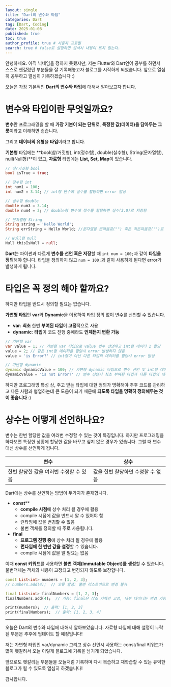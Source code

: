 ```yaml
---
layout: single
title: "Dart의 변수와 타입"
categories: Dart
tag: [Dart, Coding]
date: 2025-01-08
published: true
toc: true
author_profile: true # 사용자 프로필
search: true # false로 설정하면 검색시 내용이 뜨지 않는다.
---
```




안녕하세요. 아직 닉네임을 정하지 못했지만, 저는 Flutter와 Dart언어 공부를 하면서 스스로 헷갈렸던 부분들을 잘 기록해놓고자 블로그를 시작하게 되었습니다. 앞으로 열심히 공부하고 열심히 기록하겠습니다 :) 



오늘은 가장 기본적인 **Dart의 변수와 타입**에 대해서 알아보고자 합니다. 





# 변수와 타입이란 무엇일까요?

**변수**란 프로그래밍을 할 때 **가장 기본이 되는 단위**로, **특정한 값(데이터)을 담아두는 그릇**이라고 이해하면 쉽습니다. 

그리고 **데이터의 유형**을 **타입**이라고 합니다.

**기본형** 타입에는 **bool(참/거짓형), int(정수형), double(실수형), String(문자열형), null(Null형)**이 있고, **자료형** 타입에는 **List, Set, Map**이 있습니다.

```dart
// 참/거짓형 bool
bool isTrue = true;

// 정수형 int
int num1 = 100;
int num2 = 3.14; // int형 변수에 실수를 할당하면 error 발생

// 실수형 double
double num3 = 3.14;
double num4 = 3; // double형 변수에 정수를 할당하면 실수(3.0)로 저장됨

// 문자열형 String
String string = 'Hello World';
String errString = Hello World; //문자열을 큰따옴표("") 혹은 작은따옴표('')로 감싸주지 않으면 error 발생

// Null형 null
Null thisIsNull = null;
```

**Dart**는 파이썬과 다르게 **변수를 선언 혹은 저장**할 때 `int num = 100;`과 같이 **타입을 정의**해야 합니다.  타입을 정의하지 않고 `num = 100;`과 같이 사용하게 된다면 error가 발생하게 됩니다.





# 타입은 꼭 정의 해야 할까요?

하지만 타입을 반드시 정의할 필요는 없습니다. 

**가변형 타입**인 **var**와 **Dynamic**을 이용하여 타입 정의 없이 변수를 선언할 수 있습니다.



- **var**: **최초** 한번 **부여된 타입**이 **고정**적으로 사용
- **dynamic**: **타입**이 코드 진행 중에라도 **언제든지 변환 가능**

```dart
// 가변형 var
var value = 1; // 가변형 var 타입으로 value 변수 선언하고 int형 데이터 1 할당
value = 2; // 같은 int형 데이터를 할당시 error 발생하지 않음
value = 'is Error?' // int형이 아닌 다른 타입의 데이터를 할당시 error 발생

// 가변형 dynamic
dynamic dynamicValue = 100; // 가변형 dynamic 타입으로 변수 선언 및 int형 데이터 할당
dynamicValue = 'is not Error?' // 변수 선언시 최초 부여된 타입과 다른 타입의 데이터를 할당해도 error 발생하지 않음
```

하지만 프로그래밍 특성 상, 주고 받는 타입에 대한 정의가 명확해야 추후 코드를 관리하고 다른 사람과 협업하는데 큰 도움이 되기 때문에  **되도록 타입을 명확히 정의해두는 것이 좋습니다** :)





# 상수는 어떻게 선언하나요?

변수는 한번 할당한 값을 여러번 수정할 수 있는 것이 특징입니다. 하지만 프로그래밍을 하다보면 특정한 상황에 할당한 값을 바꾸고 싶지 않은 경우가 있습니다.  그럴 때 변수 대신 상수를 선언하게 됩니다.

| 변수                                   | 상수                              |
| -------------------------------------- | --------------------------------- |
| 한번 할당한 값을 여러번 수정할 수 있음 | 값을 한번 할당하면 수정할 수 없음 |

Dart에는 상수를 선언하는 방법이 두가지가 존재합니다.

- **const**** 
  - **compile 시점**에 상수 처리 될 경우에 활용
  - compile 시점에 값을 반드시 알 수 있어야 함
  - 런타임에 값을 변경할 수 없음
  - 불변 객체를 정의할 때 주로 사용됩니다.
- **final** 
  - **프로그램 진행 중**에 상수 처리 될 경우에 활용
  - **런타임에 한 번만 값을 설정**할 수 있습니다.
  - compile 시점에 값을 알 필요는 없음



이때 **const 키워드**를 사용하면 **불변 객체(Immutable Object)를 생성**할 수 있습니다. 불변객체는 객체의 내용이 고정되고 변경되지 않도록 보장합니다.

```dart
const List<int> numbers = [1, 2, 3];
// numbers.add(4);  // 오류 발생: 불변 리스트이므로 변경 불가

final List<int> finalNumbers = [1, 2, 3];
finalNumbers.add(4);  // 가능: final은 참조 자체만 고정, 내부 데이터는 변경 가능

print(numbers);  // 출력: [1, 2, 3]
print(finalNumbers);  // 출력: [1, 2, 3, 4]
```



------



오늘은 Dart의 변수와 타입에 대해서 알아보았습니다. 자료형 타입에 대해 설명이 누락된 부분은 추후에 업데이트 할 예정입니다!

저는 가변형 타입인 var/dynamic 그리고 상수 선언시 사용하는 const/final 키워드가 많이 헷갈려서 오늘 이렇게 블로그에 기록을 남기게 되었습니다.

앞으로도 헷갈리는 부분들을 오늘처럼 기록하며 다시 복습하고 재학습할 수 있는 유익한 블로그가 될 수 있도록 열심히 하겠습니다!

감사합니다.